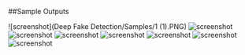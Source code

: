 ##Sample Outputs

![screenshot](Deep Fake Detection/Samples/1 (1).PNG)
![screenshot](Samples/img11.jpg)
![screenshot](Samples/img11.jpg)
![screenshot](Samples/img11.jpg)
![screenshot](Samples/img11.jpg)
![screenshot](Samples/img11.jpg)
![screenshot](Samples/img11.jpg)
![screenshot](Samples/img11.jpg)


